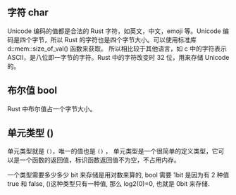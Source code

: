 ## 字符 char

Unicode 编码的值都是合法的 Rust 字符，如英文，中文，emoji 等。Unicode 编码是四个字节，所以 Rust 的字符也是四个字节大小。可以使用标准库 d::mem::size_of_val() 函数来获取。
所以相比较于其他语言，如 c 中的字符表示 ASCII，是八位即一字节的字符。Rust 中的字符改变时 32 位，用来存储 Unicode 的。

## 布尔值 bool

Rust 中布尔值占一个字节大小。

## 单元类型 ()

单元类型就是 `()`，唯一的值也是 `()` ，
单元类型是一个很简单的定义类型，它可以是一个函数的返回值，标识函数返回值不为空，不占用内存。

一个类型需要多少多少 bit 来存储是用对数来算的, bool 需要 1bit 是因为有 2 种值 true 和 false, ()这种类型只有一种值, 那么 log2(0)=0, 也就是 0bit 来存储.
